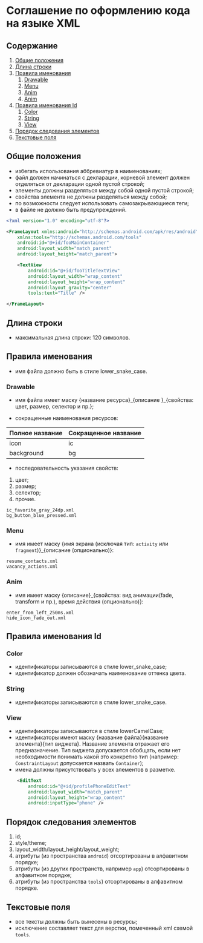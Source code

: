 # Соглашение по оформлению кода на языке XML

## Содержание
1. [Общие положения](#common_rules)
1. [Длина строки](#linelength)
1. [Правила именования](#naming)
    1. [Drawable](#drawable_naming)
    1. [Menu](#menu_naming)
    1. [Anim](#anim_naming)
    1. [Anim](#anim_naming)
1. [Правила именования Id](#id_naming)
    1. [Color](#color_id_naming)
    1. [String](#string_id_naming)
    1. [View](#view_id_naming)
1. [Порядок следования элементов](#modifier_order)
1. [Текстовые поля](#text_fields)

## <a name='common_rules'>Общие положения</a>
- избегать использования аббревиатур в наименованиях;
- файл должен начинаться с декларации, корневой элемент должен отделяться от декларации одной пустой строкой;
- элементы должны разделяться между собой одной пустой строкой;
- свойства элемента не должны разделяться между собой; 
- по возможности следует использовать самозакрывающиеся теги;
- в файле не должно быть предупреждений.
```xml
<?xml version="1.0" encoding="utf-8"?>

<FrameLayout xmlns:android="http://schemas.android.com/apk/res/android"
    xmlns:tools="http://schemas.android.com/tools"
    android:id="@+id/fooMainContainer"
    android:layout_width="match_parent"
    android:layout_height="match_parent">

    <TextView
        android:id="@+id/fooTitleTextView"
        android:layout_width="wrap_content"
        android:layout_height="wrap_content"
        android:layout_gravity="center"
        tools:text="Title" />

</FrameLayout>
```

## <a name='linelength'>Длина строки</a>
- максимальная длина строки: 120 символов.

## <a name='naming'>Правила именования</a>
- имя файла должно быть в стиле lower_snake_case.

### <a name='drawable_naming'>Drawable</a>
- имя файла имеет маску {название ресурса}\_{описание }\_{свойства: цвет, размер, селектор и пр.};

- сокращенные наименования ресурсов:

| Полное название | Сокращенное название |
| --------------- | -------------------- |
| icon            | ic                   |
| background      | bg                   |

- последовательность указания свойств:
1. цвет;
1. размер;
1. селектор;
1. прочие.
```
ic_favorite_gray_24dp.xml
bg_button_blue_pressed.xml
```

### <a name='menu_naming'>Menu</a>
- имя имеет маску {имя экрана (исключая тип: `activity` или `fragment`)}_{описание (опционально)}:
```
resume_contacts.xml
vacancy_actions.xml
```

### <a name='anim_naming'>Anim</a>
- имя имеет маску {описание}\_{свойства: вид анимации(fade, transform и пр.), время действия (опционально)}:
```
enter_from_left_250ms.xml
hide_icon_fade_out.xml
```

## <a name='id_naming'>Правила именования Id</a>
### <a name='color_id_naming'>Color</a>
- идентификаторы записываются в стиле lower_snake_case;
- идентификатор должен обозначать наименование оттенка цвета.

### <a name='string_id_naming'>String</a>
- идентификаторы записываются в стиле lower_snake_case.

### <a name='view_id_naming'>View</a>
- идентификаторы записываются в стиле lowerCamelCase;
- идентификаторы имеют маску {название файла}{название элемента}{тип виджета}. Название элемента отражает его предназначение. 
Тип виджета допускается обобщать, если нет необходимости понимать какой это конкретно тип 
(например: `ConstraintLayout` допускается назвать `Container`);
- имена должны присутствовать у всех элементов в разметке. 
```xml
    <EditText
        android:id="@+id/profilePhoneEditText"
        android:layout_width="match_parent"
        android:layout_height="wrap_content"
        android:inputType="phone" />
```

## <a name='modifier_order'>Порядок следования элементов</a>
1. id;
1. style/theme;
1. layout_width/layout_height/layout_weight;
1. атрибуты (из пространства `android`) отсортированы в алфавитном порядке;
1. атрибуты (из других пространств, например `app`) отсортированы в алфавитном порядке;
1. атрибуты (из пространства `tools`) отсортированы в алфавитном порядке.

## <a name='text_fields'>Текстовые поля</a>
- все тексты должны быть вынесены в ресурсы;
- исключение составляет текст для верстки, помеченный xml схемой `tools`.